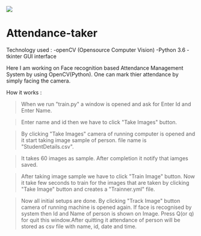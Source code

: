 ![](https://miro.medium.com/max/2994/1*Q_6ec5gt2qN07ftfLY1Yvg.png)

# Attendance-taker

Technology used :
-openCV (Opensource Computer Vision)
-Python 3.6
-tkinter GUI interface

Here I am working on Face recognition based Attendance Management System by using OpenCV(Python). One can mark thier attendance by simply facing the camera. 

How it works :

>When we run "train.py" a window is opened and ask for Enter Id and Enter Name. 

>Enter name and id then we have to click "Take Images" button. 

>By clicking "Take Images" camera of running computer is opened and it start taking image sample of person. file name is "StudentDetails.csv".

>It takes 60 images as sample. After completion it notify that iamges saved.

>After taking image sample we have to click "Train Image" button. Now it take few seconds to train for the images that are taken by clicking "Take Image" button and creates a "Trainner.yml" file.

>Now all initial setups are done. By clicking "Track Image" button camera of running machine is opened again. If face is recognised by system then Id and Name of person is shown on Image. Press Q(or q) for quit this window.After quitting it attendance of person will be stored as csv file with name, id, date and time.



